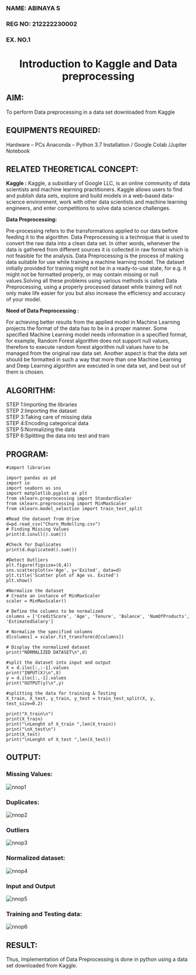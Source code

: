 <H3>NAME: ABINAYA S</H3>
<H3>REG NO: 212222230002</H3>
<H3>EX. NO.1</H3>
<H1 ALIGN =CENTER> Introduction to Kaggle and Data preprocessing</H1>

## AIM:

To perform Data preprocessing in a data set downloaded from Kaggle

## EQUIPMENTS REQUIRED:
Hardware – PCs
Anaconda – Python 3.7 Installation / Google Colab /Jupiter Notebook

## RELATED THEORETICAL CONCEPT:

**Kaggle :**
Kaggle, a subsidiary of Google LLC, is an online community of data scientists and machine learning practitioners. Kaggle allows users to find and publish data sets, explore and build models in a web-based data-science environment, work with other data scientists and machine learning engineers, and enter competitions to solve data science challenges.

**Data Preprocessing:**

Pre-processing refers to the transformations applied to our data before feeding it to the algorithm. Data Preprocessing is a technique that is used to convert the raw data into a clean data set. In other words, whenever the data is gathered from different sources it is collected in raw format which is not feasible for the analysis.
Data Preprocessing is the process of making data suitable for use while training a machine learning model. The dataset initially provided for training might not be in a ready-to-use state, for e.g. it might not be formatted properly, or may contain missing or null values.Solving all these problems using various methods is called Data Preprocessing, using a properly processed dataset while training will not only make life easier for you but also increase the efficiency and accuracy of your model.

**Need of Data Preprocessing :**

For achieving better results from the applied model in Machine Learning projects the format of the data has to be in a proper manner. Some specified Machine Learning model needs information in a specified format, for example, Random Forest algorithm does not support null values, therefore to execute random forest algorithm null values have to be managed from the original raw data set.
Another aspect is that the data set should be formatted in such a way that more than one Machine Learning and Deep Learning algorithm are executed in one data set, and best out of them is chosen.


## ALGORITHM:
STEP 1:Importing the libraries<BR>
STEP 2:Importing the dataset<BR>
STEP 3:Taking care of missing data<BR>
STEP 4:Encoding categorical data<BR>
STEP 5:Normalizing the data<BR>
STEP 6:Splitting the data into test and train<BR>

##  PROGRAM:
```
#import libraries

import pandas as pd
import io
import seaborn as sns
import matplotlib.pyplot as plt
from sklearn.preprocessing import StandardScaler
from sklearn.preprocessing import MinMaxScaler
from sklearn.model_selection import train_test_split

#Read the dataset from drive
d=pd.read_csv("Churn_Modelling.csv")
# Finding Missing Values
print(d.isnull().sum())

#Check for Duplicates
print(d.duplicated().sum())

#Detect Outliers
plt.figure(figsize=(6,4))
sns.scatterplot(x='Age', y='Exited', data=d)
plt.title('Scatter plot of Age vs. Exited')
plt.show()

#Normalize the dataset
# Create an instance of MinMaxScaler
scaler = MinMaxScaler()

# Define the columns to be normalized
columns = ['CreditScore', 'Age', 'Tenure', 'Balance', 'NumOfProducts', 'EstimatedSalary']

# Normalize the specified columns
d[columns] = scaler.fit_transform(d[columns])

# Display the normalized dataset
print("NORMALIZED DATASET\n",d)

#split the dataset into input and output
X = d.iloc[:,:-1].values
print("INPUT(X)\n",X)
y = d.iloc[:,-1].values
print("OUTPUT(y)\n",y)

#splitting the data for training & Testing
X_train, X_test, y_train, y_test = train_test_split(X, y, test_size=0.2)

print("X_train\n")
print(X_train)
print("\nLenght of X_train ",len(X_train))
print("\nX_test\n")
print(X_test)
print("\nLenght of X_test ",len(X_test))
```

## OUTPUT:
### Missing Values:

![nnop1](https://github.com/abinayasangeetha/Ex-1-NN/assets/119393675/84806956-319b-46b3-a903-3f7169e1a5fe)


### Duplicates:
![nnop2](https://github.com/abinayasangeetha/Ex-1-NN/assets/119393675/573a4f51-c7ea-49b8-9f79-d816657f3325)

### Outliers
![nnop3](https://github.com/abinayasangeetha/Ex-1-NN/assets/119393675/9487fb24-02a5-4bf7-aac6-f1d3d9fff071)


### Normalized dataset:
![nnop4](https://github.com/abinayasangeetha/Ex-1-NN/assets/119393675/532663fb-a7ee-4bbf-a15c-b6f4af0a16f3)

### Input and Output
![nnop5](https://github.com/abinayasangeetha/Ex-1-NN/assets/119393675/0d376d0c-a24c-4334-ab39-0baf135c530e)

### Training and Testing data:
![nnop6](https://github.com/abinayasangeetha/Ex-1-NN/assets/119393675/89d83afe-f3d5-40cd-9839-c368e0520776)




## RESULT:
Thus, Implementation of Data Preprocessing is done in python  using a data set downloaded from Kaggle.


